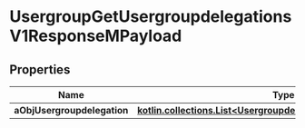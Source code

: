 
# UsergroupGetUsergroupdelegationsV1ResponseMPayload

## Properties
Name | Type | Description | Notes
------------ | ------------- | ------------- | -------------
**aObjUsergroupdelegation** | [**kotlin.collections.List&lt;UsergroupdelegationResponseCompound&gt;**](UsergroupdelegationResponseCompound.md) |  | 



